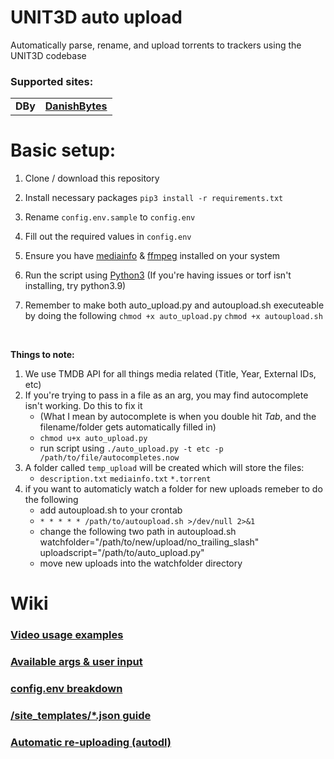# UNIT3D auto upload
Automatically parse, rename, and upload torrents to trackers using the UNIT3D codebase
### Supported sites:
<table>
    <tbody>
    <tr style="text-align: left">
        <td><strong>DBy</strong></td>
        <td><strong><a href="https://danishbytes.club">DanishBytes</a></strong></td>
    </tr>
    </tbody>
</table>


<!-- Basic setup -->
# Basic setup:
1. Clone / download this repository
2. Install necessary packages ```pip3 install -r requirements.txt```
3. Rename `config.env.sample` to `config.env`
4. Fill out the required values in `config.env`
5. Ensure you have [mediainfo](https://mediaarea.net/en/MediaInfo/Download/Ubuntu) & [ffmpeg](https://ffmpeg.org/download.html) installed on your system
6. Run the script using [Python3](https://www.python.org/downloads/) (If you're having issues or torf isn't installing, try python3.9)
7. Remember to make both auto_upload.py and autoupload.sh executeable by doing the following
   ```chmod +x auto_upload.py```
   ```chmod +x autoupload.sh```
   
   <br /> 
   
**Things to note:**
1. We use TMDB API for all things media related (Title, Year, External IDs, etc)
2. If you're trying to pass in a file as an arg, you may find autocomplete isn't working. Do this to fix it
    * (What I mean by autocomplete is when you double hit *Tab*, and the filename/folder gets automatically filled in)
    * ```chmod u+x auto_upload.py```
    * run script using ```./auto_upload.py -t etc -p /path/to/file/autocompletes.now```
3. A folder called ``temp_upload`` will be created which will store the files:
    * ```description.txt``` ```mediainfo.txt``` ```*.torrent```
4. if you want to automaticly watch a folder for new uploads remeber to do the following
    * add autoupload.sh to your crontab
    * ```* * * * * /path/to/autoupload.sh >/dev/null 2>&1```
    * change the following two path in autoupload.sh
      watchfolder="/path/to/new/upload/no_trailing_slash"
      uploadscript="/path/to/auto_upload.py"
    * move new uploads into the watchfolder directory
    
   

# Wiki
### [Video usage examples](https://github.com/ryelogheat/xpbot/wiki/Video-examples)
### [Available args & user input](https://github.com/ryelogheat/xpbot/wiki/Args-and-User-Input)
### [config.env breakdown](https://github.com/ryelogheat/xpbot/wiki/config.env)
### [/site_templates/*.json guide](https://github.com/ryelogheat/xpbot/wiki/Tracker-Templates)
### [Automatic re-uploading (autodl)](https://github.com/ryelogheat/xpbot/wiki/autodl-irssi-automatic-re-uploading)

